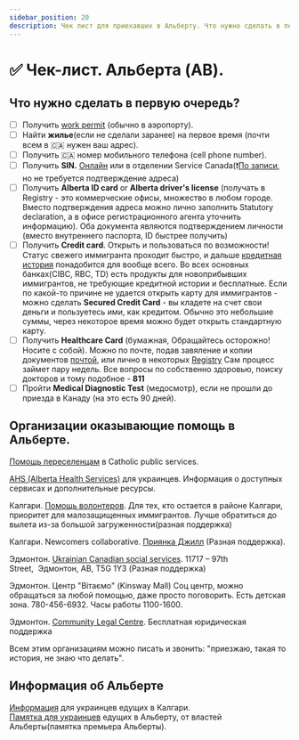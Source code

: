 ```yaml
---
sidebar_position: 20
description: Чек лист для приехавших в Альберту. Что нужно сделать в первую очередь.
---
```


# ✅ Чек-лист. Альберта (AB). 

## Что нужно сделать в первую очередь?

- [ ] Получить [work permit](https://www.canada.ca/en/immigration-refugees-citizenship/services/work-canada/permit.html) (обычно в аэропорту).
- [ ] Найти **жилье**(если не сделали заранее) на первое время (почти всем в 🇨🇦 нужен ваш адрес). 
- [ ] Получить 🇨🇦 номер мобильного телефона (cell phone number).
- [ ] Получить **SIN.** [Онлайн](https://sin-nas.canada.ca/en/Sin/) или в отделении Service Canada(❗️[По записи](https://eservices.canada.ca/en/service/), но не требуется подтверждение адреса)
- [ ] Получить **Alberta ID card** or **Alberta driver's license** (получать в Registry - это коммерческие офисы, множество в любом городе. Вместо подтверждения адреса можно лично заполнить Statutory declaration, а в офисе регистрационного агента уточнить информацию). Оба документа являются подтверждением личности (вместо внутреннего паспорта, ID быстрее получить)
- [ ] Получить **Credit card**. Открыть и пользоваться по возможности! Статус свежего иммигранта проходит быстро, и дальше [кредитная история](https://t.me/beaversandotters/238) понадобится для вообще всего. Во всех основных банках(CIBC, RBC, TD) есть продукты для новоприбывших иммигрантов, не требующие кредитной истории и бесплатные. Если по какой-то причине не удается открыть карту для иммигрантов - можно сделать **Secured Credit Card** - вы кладете на счет свои деньги и пользуетесь ими, как кредитом. Обычно это небольшие суммы, через некоторое время можно будет открыть стандартную карту.
- [ ] Получить **Healthcare Card** (бумажная, Обращайтесь осторожно! Носите с собой). Можно по почте, подав завяление и копии документов [почтой](https://www.alberta.ca/ahcip-temporary-residents.aspx), или лично в некоторых [Registry](https://www.alberta.ca/ahcip-registry-locations.aspx#jumplinks-0) Сам процесс займет пару недель. Все вопросы по собственно здоровью, поиску докторов и тому подобное - **811**
- [ ] Пройти **Medical Diagnostic Test** (медосмотр), если не прошли до приезда в Канаду (на это есть 90 дней).

## Организации оказывающие помощь в Альберте.

[Помощь переселенцам](mailto:info@ukraniansinalberta.ca) в Catholic public services.  

[AHS (Alberta Health Services)](https://www.albertahealthservices.ca/asu/Page17937.aspx) для украинцев. Информация о доступных сервисах и дополнительные ресурсы.  

Калгари. [Помощь волонтеров](https://docs.google.com/forms/d/e/1FAIpQLScReyCbNSfeApP_MobtaAxw19qq8mIxi5Zf2nR2d6zoOpZYvw/viewform). Для тех, кто остается в районе Калгари, приоритет для малозащищенных иммигрантов. Лучше обратиться до вылета из-за большой загруженности(разная поддержка) 

Калгари. Newcomers collaborative. [Приянка Джилл](mailto:priankag@immigrantservicescalgary.ca) (Разная поддержка).  

Эдмонтон. [Ukrainian Canadian social services](https://ucssedmonton.ca/uk/attention/). 11717 – 97th Street,  Эдмонтон, AB, T5G 1Y3 (Разная поддержка)

Эдмонтон. Центр "Вітаємо" (Kinsway Mall) Соц центр, можно обращаться за любой помощью, даже просто поговорить. Есть детская зона.  780-456-6932. Часы работы 1100-1600.  

Эдмонтон. [Community Legal Centre](https://www.eclc.ca/). Бесплатная юридическая поддержка

Всем этим организациям можно писать и звонить: "приезжаю, такая то история, не знаю что делать".

## Информация об Альберте

[Информация](https://www.calgaryucc.ca/ukrainians-fleeing-war-to-yyc.html) для украинцев едущих в Калгари.  
[Памятка для украинцев](https://open.alberta.ca/dataset/d5394885-f4e7-4ccc-a291-5ac8bdfb52a0/resource/f0d5a12a-f57e-43e6-8405-a125fee37817/download/lbr-information-guide-for-ukrainians-arriving-in-alberta-ukrainian.pdf) едущих в Альберту, от властей Альберты(памятка премьера Альберты).
